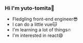 ### Hi I'm yuto-tomita👻

- Fledgling front-end engineer😎
- I can do a little vue🐱
- I'm learning a lot of things🔥
- I'm interested in react😄
